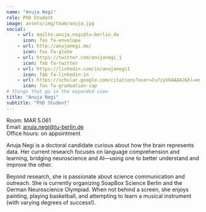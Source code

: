 ```yaml
---
name: "Anuja Negi"
role: PhD Student
image: assets/img/team/anuja.jpg
social:
    - url: mailto:anuja.negi@tu-berlin.de
      icon: fas fa-envelope
    - url: http://anujanegi.me/
      icon: fas fa-globe
    - url: https://twitter.com/anujanegi_1
      icon: fab fa-twitter
    - url: https://linkedin.com/in/anujanegi1
      icon: fab fa-linkedin-in
    - url: https://scholar.google.com/citations?user=Cu7zyVkAAAAJ&hl=en
      icon: fas fa-graduation-cap
# things that go in the expanded view
title: "Anuja Negi"
subtitle: "PhD Student"
---
```

Room: MAR 5.061 <br>
Email: anuja.negi@tu-berlin.de <br>
Office hours: on appointment <br>

<!-- <p style="text-align: left"> -->
Anuja Negi is a doctoral candidate curious about how the brain represents data. Her current research focuses on language comprehension and learning, bridging neuroscience and AI—using one to better understand and improve the other.

Beyond research, she is passionate about science communication and outreach. She is currently organizing SoapBox Science Berlin and the German Neuroscience Olympiad. When not behind a screen, she enjoys painting, playing basketball, and attempting to learn a musical instrument (with varying degrees of success!).
